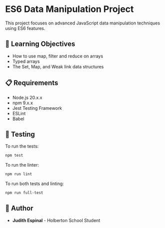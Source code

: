 # ES6 Data Manipulation Project

This project focuses on advanced JavaScript data manipulation techniques using ES6 features.

## 🎯 Learning Objectives

- How to use map, filter and reduce on arrays
- Typed arrays
- The Set, Map, and Weak link data structures

## 📋 Requirements

- Node.js 20.x.x
- npm 9.x.x
- Jest Testing Framework
- ESLint
- Babel

## 🧪 Testing

To run the tests:
```bash
npm test
```

To run the linter:
```bash
npm run lint
```

To run both tests and linting:
```bash
npm run full-test
```

## **👤 Author**
- **Judith Espinal** - Holberton School Student 